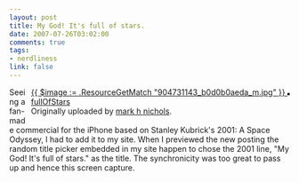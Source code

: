 ```yaml
--- 
layout: post
title: My God! It's full of stars.
date: 2007-07-26T03:02:00
comments: true
tags:
- nerdliness
link: false
---
```

<div style="float: right; margin-left: 10px; margin-bottom: 10px;">
<a href="http://www.flickr.com/photos/zanshin/904731143/" title="photo sharing">{{ $image := .ResourceGetMatch "904731143_b0d0b0aeda_m.jpg" }}
<img src="{{ $image.RelPermalink }}" alt="" style="border: solid 2px #000000;" >
<br />
<span style="font-size: 0.9em; margin-top: 0px;">
<a href="http://www.flickr.com/photos/zanshin/904731143/">fullOfStars</a>
<br />
Originally uploaded by <a href="http://www.flickr.com/people/zanshin/">mark h nichols</a>.
</span>
</div>
<p>Seeing a fan-made commercial for the iPhone based on Stanley Kubrick's 2001: A Space Odyssey, I had to add it to my site. When I previewed the new posting the random title picker embedded in my site happen to chose the 2001 line, "My God! It's full of stars." as the title. The synchronicity was too great to pass up and hence this screen capture.</p>
<br clear="all" />
